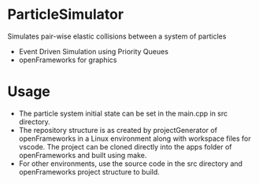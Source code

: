 # ParticleSimulator
Simulates pair-wise elastic collisions between a system of particles

- Event Driven Simulation using Priority Queues
- openFrameworks for graphics

# Usage
- The particle system initial state can be set in the main.cpp in src directory.
- The repository structure is as created by projectGenerator of openFrameworks in a Linux environment along with workspace files for vscode. The project can be cloned directly into the apps folder of openFrameworks and built using make.
- For other environments, use the source code in the src directory and openFrameworks project structure to build.
